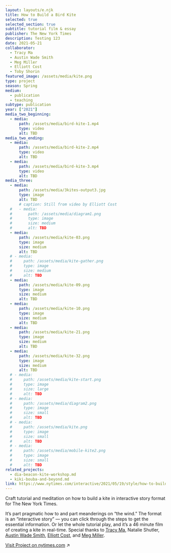```yaml
---
layout: layouts/e.njk
title: How to Build a Bird Kite
selected: true
selected_section: true
subtitle: tutorial film & essay
publisher: The New York Times
description: Testing 123
date: 2021-05-21
collaborator:
  - Tracy Ma
  - Austin Wade Smith
  - Meg Miller
  - Elliott Cost
  - Toby Shorin
featured_image: /assets/media/kite.png
type: project
season: Spring
medium:
  - publication
  - teaching
subtype: publication
year: ["2021"]
media_two_beginning:
  - media:
      path: /assets/media/bird-kite-1.mp4
      type: video
      alt: TBD
media_two_ending:
  - media:
      path: /assets/media/bird-kite-2.mp4
      type: video
      alt: TBD
  - media:
      path: /assets/media/bird-kite-3.mp4
      type: video
      alt: TBD
media_three:
  - media:
      path: /assets/media/3kites-output3.jpg
      type: image
      alt: TBD
      # caption: Still from video by Elliott Cost
  #   - media:
  #       path: /assets/media/diagram1.png
  #       type: image
  #       size: medium
  #       alt: TBD
  - media:
      path: /assets/media/kite-03.png
      type: image
      size: medium
      alt: TBD
  # - media:
  #     path: /assets/media/kite-gather.png
  #     type: image
  #     size: medium
  #     alt: TBD
  - media:
      path: /assets/media/kite-09.png
      type: image
      size: medium
      alt: TBD
  - media:
      path: /assets/media/kite-10.png
      type: image
      size: medium
      alt: TBD
  - media:
      path: /assets/media/kite-21.png
      type: image
      size: medium
      alt: TBD
  - media:
      path: /assets/media/kite-32.png
      type: image
      size: medium
      alt: TBD
  # - media:
  #     path: /assets/media/kite-start.png
  #     type: image
  #     size: large
  #     alt: TBD
  # - media:
  #     path: /assets/media/diagram2.png
  #     type: image
  #     size: small
  #     alt: TBD
  # - media:
  #     path: /assets/media/kite.png
  #     type: image
  #     size: small
  #     alt: TBD
  # - media:
  #     path: /assets/media/mobile-kite2.png
  #     type: image
  #     size: small
  #     alt: TBD
related_projects:
  - dia-beacon-kite-workshop.md
  - kiki-bouba-and-beyond.md
link: https://www.nytimes.com/interactive/2021/05/19/style/how-to-build-a-bird-kite.html
---
```


Craft tutorial and meditation on how to build a kite in interactive story format for The New York Times.

It’s part pragmatic how to and part meanderings on “the wind.” The format is an “interactive story” — you can click through the steps to get the essential information. Or let the whole tutorial play, and it’s a 46 minute film of creating a kite in real-time. Special thanks to <a href="/with/tracy-ma" class="collaborator">Tracy Ma</a>, Natalie Shutler, <a href="/with/austin-wade-smith" class="collaborator">Austin Wade Smith</a>, <a href="/with/elliott-cost" class="collaborator">Elliott Cost</a>, and <a href="/with/meg-miller" class="collaborator">Meg Miller</a>.

<a href="https://www.nytimes.com/interactive/2021/05/19/style/how-to-build-a-bird-kite.html" target="_blank">Visit Project on nytimes.com</a> ↗
